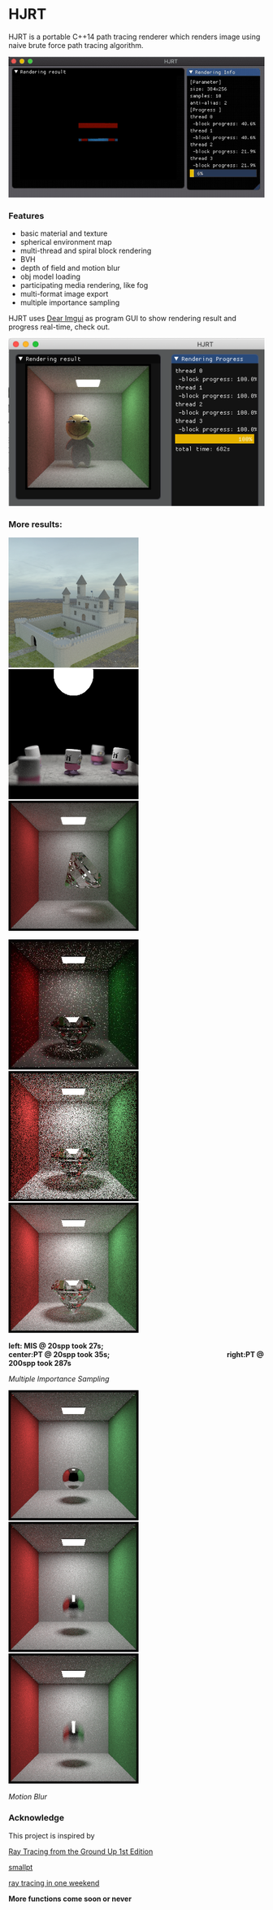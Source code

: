 # HJRT

HJRT is a portable C++14 path tracing renderer which renders image using naive brute force path tracing algorithm.

![](log/img/demo.gif)

### Features

+ basic material and texture
+ spherical environment map
+ multi-thread and spiral block rendering
+ BVH 
+ depth of field and motion blur
+ obj model loading 
+ participating media rendering, like fog 
+ multi-format image export
+ multiple importance sampling

HJRT uses [Dear Imgui](https://github.com/ocornut/imgui) as program GUI to show rendering result and progress real-time, check out.

![](log/img/huajigeUI.png)

### More results:

![](log/img/castle.png) ![](log/img/Toasters.png) ![](log/img/diamondGood.png)


![](log/img/HJRTDiamond.jpg) ![](log/img/PT20spp35s.png) ![](log/img/PT200spp287s.png) 
 
**left: MIS @ 20spp took 27s; &emsp;&emsp;&emsp;&emsp;&emsp;&emsp;&emsp;&emsp;&emsp;&emsp;&emsp;&emsp;&emsp;&emsp;&emsp;&emsp;&emsp;&emsp;&emsp; center:PT @ 20spp took 35s; &emsp;&emsp;&emsp;&emsp;&emsp;&emsp;&emsp;&emsp;&emsp;&emsp;&emsp;&emsp;&emsp;&emsp;&emsp;&emsp; right:PT @ 200spp took 287s**

*Multiple Importance Sampling*

![](log/img/motionBlur1.png) ![](log/img/motionBlur2.png) ![](log/img/motionBlur3.png) 

*Motion Blur*

###  Acknowledge

This project is inspired by

[Ray Tracing from the Ground Up 1st Edition](https://www.amazon.com/Ray-Tracing-Ground-Kevin-Suffern-ebook-dp-B01E6SGV8Q/dp/B01E6SGV8Q/ref=mt_kindle?_encoding=UTF8&me=&qid=1191938342)

[smallpt](http://www.kevinbeason.com/smallpt/)

[ray tracing in one weekend](https://github.com/petershirley/raytracinginoneweekend)

**More functions come soon or never**


